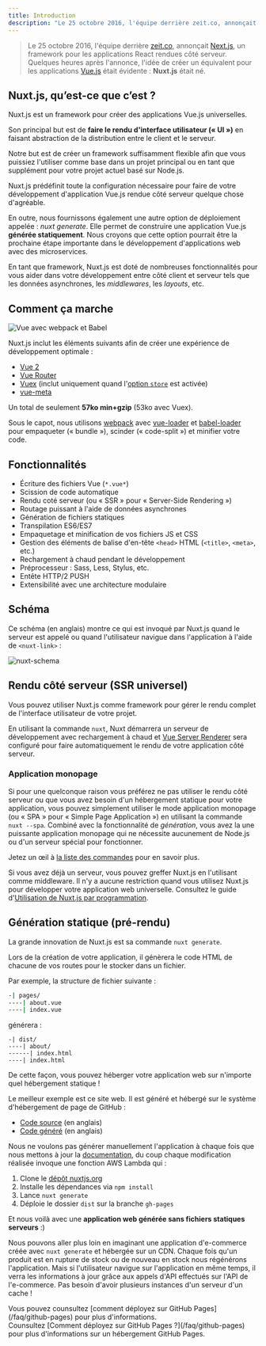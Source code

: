 ```yaml
---
title: Introduction
description: "Le 25 octobre 2016, l'équipe derrière zeit.co, annonçait Next.js, un framework pour les applications React rendues côté serveur. Quelques heures après l'annonce, l'idée de créer un équivalent pour les applications Vue.js était évidente : Nuxt.js était né."
---
```


> Le 25 octobre 2016, l'équipe derrière [zeit.co](https://zeit.co/), annonçait [Next.js](https://zeit.co/blog/next), un framework pour les applications React rendues côté serveur. Quelques heures après l'annonce, l'idée de créer un équivalent pour les applications [Vue.js](https://fr.vuejs.org) était évidente : **Nuxt.js** était né.

## Nuxt.js, qu’est-ce que c’est ?

Nuxt.js est un framework pour créer des applications Vue.js universelles.

Son principal but est de **faire le rendu d'interface utilisateur (« UI »)** en faisant abstraction de la distribution entre le client et le serveur.

Notre but est de créer un framework suffisamment flexible afin que vous puissiez l'utiliser comme base dans un projet principal ou en tant que supplément pour votre projet actuel basé sur Node.js.

Nuxt.js prédéfinit toute la configuration nécessaire pour faire de votre développement d'application Vue.js rendue côté serveur quelque chose d'agréable.

En outre, nous fournissons également une autre option de déploiement appelée : *nuxt generate*. Elle permet de construire une application Vue.js **générée statiquement**.
Nous croyons que cette option pourrait être la prochaine étape importante dans le développement d'applications web avec des microservices.

En tant que framework, Nuxt.js est doté de nombreuses fonctionnalités pour vous aider dans votre développement entre côté client et serveur tels que les données asynchrones, les *middlewares*, les *layouts*, etc.

## Comment ça marche

![Vue avec webpack et Babel](https://i.imgur.com/avEUftE.png)

Nuxt.js inclut les éléments suivants afin de créer une expérience de développement optimale :

- [Vue 2](https://fr.vuejs.org/)
- [Vue Router](https://router.vuejs.org/fr/)
- [Vuex](https://ssr.vuejs.org/fr/) (inclut uniquement quand l'[option `store`](/guide/vuex-store) est activée)
- [vue-meta](https://github.com/declandewet/vue-meta)

Un total de seulement **57ko min+gzip** (53ko avec Vuex).

Sous le capot, nous utilisons [webpack](https://github.com/webpack/webpack) avec [vue-loader](https://github.com/vuejs/vue-loader) et [babel-loader](https://github.com/babel/babel-loader) pour empaqueter (« bundle »), scinder (« code-split ») et minifier votre code.

## Fonctionnalités

- Écriture des fichiers Vue (`*.vue*`)
- Scission de code automatique
- Rendu coté serveur (ou « SSR » pour « Server-Side Rendering »)
- Routage puissant à l'aide de données asynchrones
- Génération de fichiers statiques
- Transpilation ES6/ES7
- Empaquetage et minification de vos fichiers JS et CSS
- Gestion des éléments de balise d'en-tête `<head>` HTML (`<title>`, `<meta>`, etc.)
- Rechargement à chaud pendant le développement
- Préprocesseur : Sass, Less, Stylus, etc.
- Entête HTTP/2 PUSH
- Extensibilité avec une architecture modulaire

## Schéma

Ce schéma (en anglais) montre ce qui est invoqué par Nuxt.js quand le serveur est appelé ou quand l'utilisateur navigue dans l'application à l'aide de `<nuxt-link>` :

![nuxt-schema](/nuxt-schema.png)

## Rendu côté serveur (SSR universel)

Vous pouvez utiliser Nuxt.js comme framework pour gérer le rendu complet de l'interface utilisateur de votre projet.

En utilisant la commande `nuxt`, Nuxt démarrera un serveur de développement avec rechargement à chaud et [Vue Server Renderer](https://ssr.vuejs.org/fr/) sera configuré pour faire automatiquement le rendu de votre application côté serveur.

### Application monopage

Si pour une quelconque raison vous préférez ne pas utiliser le rendu côté serveur ou que vous avez besoin d'un hébergement statique pour votre application, vous pouvez simplement utiliser le mode application monopage (ou « SPA » pour « Simple Page Application ») en utilisant la commande `nuxt --spa`. Combiné avec la fonctionnalité de *génération*, vous avez la une puissante application monopage qui ne nécessite aucunement de Node.js ou d'un serveur spécial pour fonctionner.

Jetez un œil à [la liste des commandes](/guide/commands) pour en savoir plus.

Si vous avez déjà un serveur, vous pouvez greffer Nuxt.js en l'utilisant comme middleware. Il n'y a aucune restriction quand vous utilisez Nuxt.js pour développer votre application web universelle. Consultez le guide d'[Utilisation de Nuxt.js par programmation](/api/nuxt).

## Génération statique (pré-rendu)

La grande innovation de Nuxt.js est sa commande `nuxt generate`.

Lors de la création de votre application, il génèrera le code HTML de chacune de vos routes pour le stocker dans un fichier.

Par exemple, la structure de fichier suivante :

```bash
-| pages/
----| about.vue
----| index.vue
```

générera :

```
-| dist/
----| about/
------| index.html
----| index.html
```

De cette façon, vous pouvez héberger votre application web sur n'importe quel hébergement statique !

Le meilleur exemple est ce site web. Il est généré et hébergé sur le système d'hébergement de page de GitHub :

- [Code source](https://github.com/nuxt/nuxtjs.org) (en anglais)
- [Code généré](https://github.com/nuxt/nuxtjs.org/tree/gh-pages) (en anglais)

Nous ne voulons pas générer manuellement l'application à chaque fois que nous mettons à jour la [documentation](https://github.com/nuxt/docs), du coup chaque modification réalisée invoque une fonction AWS Lambda qui :

1. Clone le [dépôt nuxtjs.org](https://github.com/nuxt/nuxtjs.org)
2. Installe les dépendances via `npm install`
3. Lance `nuxt generate`
4. Déploie le dossier `dist` sur la branche `gh-pages`

Et nous voilà avec une **application web générée sans fichiers statiques serveurs** :)

Nous pouvons aller plus loin en imaginant une application d'e-commerce créée avec `nuxt generate` et hébergée sur un CDN. Chaque fois qu'un produit est en rupture de stock ou de nouveau en stock nous régénérons l'application. Mais si l'utilisateur navigue sur l'application en même temps, il verra les informations à jour grâce aux appels d'API effectués sur l'API de l'e-commerce. Pas besoin d'avoir plusieurs instances d'un serveur d'un cache !

<div class="Alert">Vous pouvez counsultez [comment déployez sur GitHub Pages](/faq/github-pages) pour plus d'informations.</div>

<div class="Alert">Counsultez [Comment déployez sur GitHub Pages ?](/faq/github-pages) pour plus d'informations sur un hébergement GitHub Pages.</div>
